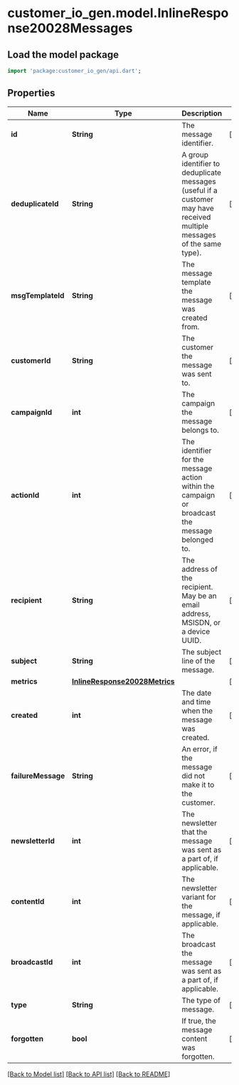# customer_io_gen.model.InlineResponse20028Messages

## Load the model package
```dart
import 'package:customer_io_gen/api.dart';
```

## Properties
Name | Type | Description | Notes
------------ | ------------- | ------------- | -------------
**id** | **String** | The message identifier. | [optional] 
**deduplicateId** | **String** | A group identifier to deduplicate messages (useful if a customer may have received multiple messages of the same type). | [optional] 
**msgTemplateId** | **String** | The message template the message was created from. | [optional] 
**customerId** | **String** | The customer the message was sent to. | [optional] 
**campaignId** | **int** | The campaign the message belongs to. | [optional] 
**actionId** | **int** | The identifier for the message action within the campaign or broadcast the message belonged to. | [optional] 
**recipient** | **String** | The address of the recipient. May be an email address, MSISDN, or a device UUID. | [optional] 
**subject** | **String** | The subject line of the message. | [optional] 
**metrics** | [**InlineResponse20028Metrics**](InlineResponse20028Metrics.md) |  | [optional] 
**created** | **int** | The date and time when the message was created. | [optional] 
**failureMessage** | **String** | An error, if the message did not make it to the customer. | [optional] 
**newsletterId** | **int** | The newsletter that the message was sent as a part of, if applicable. | [optional] 
**contentId** | **int** | The newsletter variant for the message, if applicable. | [optional] 
**broadcastId** | **int** | The broadcast the message was sent as a part of, if applicable. | [optional] 
**type** | **String** | The type of message. | [optional] 
**forgotten** | **bool** | If true, the message content was forgotten. | [optional] 

[[Back to Model list]](../README.md#documentation-for-models) [[Back to API list]](../README.md#documentation-for-api-endpoints) [[Back to README]](../README.md)


